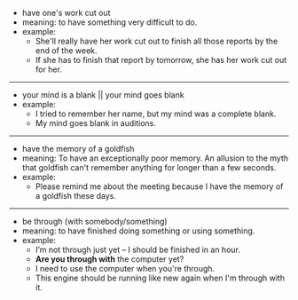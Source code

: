 - have one's work cut out
- meaning: to have something very difficult to do.
- example:
    - She'll really have her work cut out to finish all those reports by the end of the week.
    - If she has to finish that report by tomorrow, she has her work cut out for her.

---
- your mind is a blank || your mind goes blank
- example:
    - I tried to remember her name, but my mind was a complete blank.
    - My mind goes blank in auditions.

---
- have the memory of a goldfish
- meaning: To have an exceptionally poor memory. An allusion to the myth that goldfish can't remember anything for longer than a few seconds.
- example:
    - Please remind me about the meeting because I have the memory of a goldfish these days.

---
- be through (with somebody/something)
- meaning: to have finished doing something or using something.
- example:
    - I’m not through just yet – I should be finished in an hour.
    - **Are you through with** the computer yet?
    - I need to use the computer when you're through.
    - This engine should be running like new again when I'm through with it.